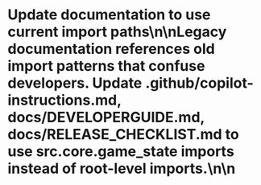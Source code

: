 # Update documentation to use current import paths\n\nLegacy documentation references old import patterns that confuse developers. Update .github/copilot-instructions.md, docs/DEVELOPERGUIDE.md, docs/RELEASE_CHECKLIST.md to use src.core.game_state imports instead of root-level imports.\n\n<!-- GitHub Issue #270 -->
